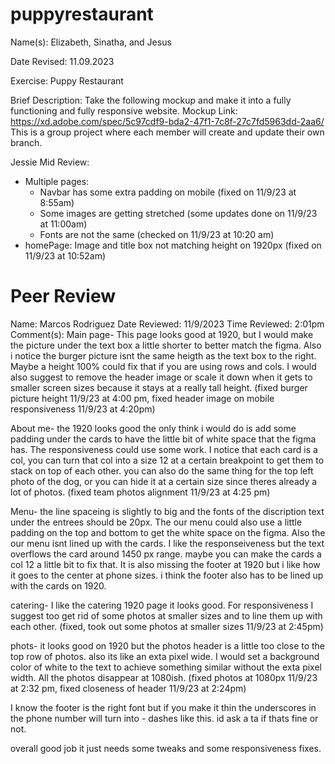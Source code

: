 # puppyrestaurant
Name(s): Elizabeth, Sinatha, and Jesus 

Date Revised: 11.09.2023

Exercise: Puppy Restaurant

Brief Description: Take the following mockup and make it into a fully functioning and fully responsive website.
                   Mockup Link: https://xd.adobe.com/spec/5c97cdf9-bda2-47f1-7c8f-27c7fd5963dd-2aa6/
                   This is a group project where each member will create and update their own branch.


Jessie Mid Review:
- Multiple pages:
  - Navbar has some extra padding on mobile (fixed on 11/9/23 at 8:55am)
  - Some images are getting stretched (some updates done on 11/9/23 at 11:00am)
  - Fonts are not the same (checked on 11/9/23 at 10:20 am)
- homePage: Image and title box not matching height on 1920px (fixed on 11/9/23 at 10:52am)


# Peer Review
Name: Marcos Rodriguez
Date Reviewed: 11/9/2023
Time Reviewed: 2:01pm
Comment(s): 
Main page- This page looks good at 1920, but I would make the picture under the text box a little shorter to better match the figma. Also i notice the burger picture isnt the same heigth as the text box to the right. Maybe a height 100% could fix that if you are using rows and cols. I would also suggest to remove the header image or scale it down when it gets to smaller screen sizes because it stays at a really tall height. (fixed burger picture height 11/9/23 at 4:00 pm, fixed header image on mobile responsiveness 11/9/23 at 4:20pm)

About me- the 1920 looks good the only think i would do is add some padding under the cards to have the little bit of white space that the figma has. The responsiveness could use some work. I notice that each card is a col, you can turn that col into a size 12 at a certain breakpoint to get them to stack on top of each other. you can also do the same thing for the top left photo of the dog, or you can hide it at a certain size since theres already a lot of photos. (fixed team photos alignment 11/9/23 at 4:25 pm)

Menu- the line spaceing is slightly to big and the fonts of the discription text under the entrees should be 20px. The our menu could also use a little padding on the top and bottom to get the white space on the figma. Also the our menu isnt lined up with the cards. I like the responseiveness but the text overflows the card around 1450 px range. maybe you can make the cards a col 12 a little bit to fix that. It is also missing the footer at 1920 but i like how it goes to the center at phone sizes. i think the footer also has to be lined up with the cards on 1920.

catering- I like the catering 1920 page it looks good. For responsiveness I suggest too get rid of some photos at smaller sizes and to line them up with each other. (fixed, took out some photos at smaller sizes 11/9/23 at 2:45pm)

phots- it looks good on 1920 but the photos header is a little too close to the top row of photos. also its like an exta pixel wide.  I would set a background color of white to the text to achieve something similar without the exta pixel width. All the photos disappear at 1080ish. (fixed photos at 1080px 11/9/23 at 2:32 pm, fixed closeness of header 11/9/23 at 2:24pm)

I know the footer is the right font but if you make it thin the underscores in the phone number will turn into - dashes like this. id ask a ta if thats fine or not. 

overall good job it just needs some tweaks and some responsiveness fixes.

